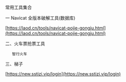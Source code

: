 常用工具集合

一 Navicat 全版本破解工具\(数据库\)

[https://laod.cn/tools/navicat-pojie-gongju.html](https://laod.cn/tools/navicat-pojie-gongju.html)

二、火车票抢票工具

```
   智行火车
```

三、梯子

[https://new.sstizi.vip/login](https://new.sstizi.vip/login)

